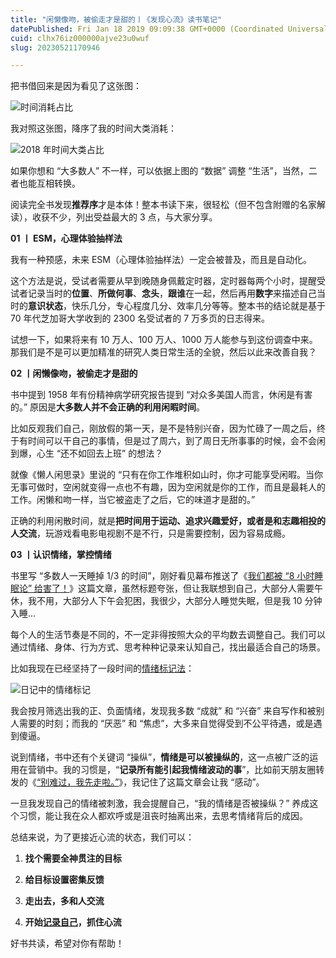 ```yaml
---
title: "闲懒像吻，被偷走才是甜的丨《发现心流》读书笔记"
datePublished: Fri Jan 18 2019 09:09:38 GMT+0000 (Coordinated Universal Time)
cuid: clhx76iz000000ajve23u0wuf
slug: 20230521170946

---
```


把书借回来是因为看见了这张图：

![时间消耗占比](https://cdn.hashnode.com/res/hashnode/image/upload/v1684660138092/739067c7-b10e-4bb1-b597-926445f1b1de.jpeg)

我对照这张图，降序了我的时间大类消耗：

![2018 年时间大类占比](https://cdn.hashnode.com/res/hashnode/image/upload/v1684660143255/54d8e4cf-0ba4-48e1-85ef-1ef612a85c30.png)

如果你想和 “大多数人” 不一样，可以依据上图的 “数据” 调整 “生活”，当然，二者也能互相转换。

阅读完全书发现**推荐序**才是本体！整本书读下来，很轻松（但不包含附赠的名家解读），收获不少，列出受益最大的 3 点，与大家分享。

**01 丨 ESM，心理体验抽样法**

我有一种预感，未来 ESM（心理体验抽样法）一定会被普及，而且是自动化。

这个方法是说，受试者需要从早到晚随身佩戴定时器，定时器每两个小时，提醒受试者记录当时的**位置**、**所做何事**、**念头**，**跟谁**在一起，然后再用**数字**来描述自己当时的**意识状态**，快乐几分，专心程度几分、效率几分等等。整本书的结论就是基于 70 年代芝加哥大学收到的 2300 名受试者的 7 万多页的日志得来。

试想一下，如果将来有 10 万人、100 万人、1000 万人能参与到这份调查中来。那我们是不是可以更加精准的研究人类日常生活的全貌，然后以此来改善自我？

**02 丨闲懒像吻，被偷走才是甜的**

书中提到 1958 年有份精神病学研究报告提到 “对众多美国人而言，休闲是有害的。” 原因是**大多数人并不会正确的利用闲暇时间**。

比如反观我们自己，刚放假的第一天，是不是特别兴奋，因为忙碌了一周之后，终于有时间可以干自己的事情，但是过了周六，到了周日无所事事的时候，会不会闲到爆，心生 “还不如回去上班” 的想法？

就像《懒人闲思录》里说的 “只有在你工作堆积如山时，你才可能享受闲暇。当你无事可做时，空闲就变得一点也不有趣，因为空闲就是你的工作，而且是最耗人的工作。闲懒和吻一样，当它被盗走了之后，它的味道才是甜的。”

正确的利用闲散时间，就是**把时间用于运动、追求兴趣爱好，或者是和志趣相投的人交流**，玩游戏看电影电视剧不是不行，只是需要控制，因为容易成瘾。

**03 丨认识情绪，掌控情绪**

书里写 “多数人一天睡掉 1/3 的时间”，刚好看见幕布推送了《[我们都被 “8 小时睡眠论” 给害了！](https://mp.weixin.qq.com/s?__biz=MzI3MTE5MTA2Mw==&mid=2247485004&idx=1&sn=173dcbf53ac6e033423e80e4ed8ff70f&scene=21#wechat_redirect)》这篇文章，虽然标题夸张，但让我联想到自己，大部分人需要午休，我不用，大部分人下午会犯困，我很少，大部分人睡觉失眠，但是我 10 分钟入睡...

每个人的生活节奏是不同的，不一定非得按照大众的平均数去调整自己。我们可以通过情绪、身体、行为方式、思考种种记录来认知自己，找出最适合自己的场景。

比如我现在已经坚持了一段时间的[情绪标记法](http://mp.weixin.qq.com/s?__biz=MzI3MzU5MDA1OQ==&mid=2247484707&idx=1&sn=a50c52b3da316a7174adc96b0941d15f&chksm=eb21b767dc563e711ea70c56fd310a1da3b781749062cd32b44f1cf70f060bd02d9869abd98e&scene=21#wechat_redirect)：

![日记中的情绪标记](https://cdn.hashnode.com/res/hashnode/image/upload/v1684660147706/64213f12-8e5d-4a9a-8ac7-40ddbb80d3dd.png)

我会按月筛选出我的正、负面情绪，发现我多数 “成就” 和 “兴奋” 来自写作和被别人需要的时刻；而我的 “厌恶” 和 “焦虑”，大多来自觉得受到不公平待遇，或是遇到傻逼。

说到情绪，书中还有个关键词 “操纵”，**情绪是可以被操纵的**，这一点被广泛的运用在营销中。我的习惯是，“**记录所有能引起我情绪波动的事**”，比如前天朋友圈转发的《[“别难过，我先走啦。”](https://mp.weixin.qq.com/s?__biz=MzUzMjk1MDM1NQ==&mid=2247484809&idx=1&sn=b6000bb1bafe8bbee7e3f0ccb257d45f&scene=21#wechat_redirect)》，我记住了这篇文章会让我 “感动”。

一旦我发现自己的情绪被刺激，我会提醒自己，“我的情绪是否被操纵？” 养成这个习惯，能让我在众人都欢呼或是沮丧时抽离出来，去思考情绪背后的成因。

总结来说，为了更接近心流的状态，我们可以：

1. **找个需要全神贯注的目标**
    
2. **给目标设置密集反馈**
    
3. **走出去，多和人交流**
    
4. **开始**[**记录自己**](http://mp.weixin.qq.com/s?__biz=MzI3MzU5MDA1OQ==&mid=2247484873&idx=1&sn=b45dd7055fced2c82fbd73482814f94f&chksm=eb21b78ddc563e9b9566f248e8ddc8b665ff5eee22aac28a41a9d6b32f4e78a8a9a2d982ac78&scene=21#wechat_redirect)**，抓住心流**
    

好书共读，希望对你有帮助！